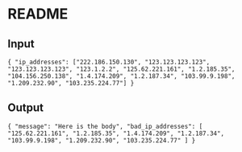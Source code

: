 # README

## Input

`
{
    "ip_addresses": ["222.186.150.130", "123.123.123.123", "123.123.123.123", "123.1.2.2", "125.62.221.161", "1.2.185.35", "104.156.250.138", "1.4.174.209", "1.2.187.34", "103.99.9.198", "1.209.232.90", "103.235.224.77"]
}
`

## Output

`
{
    "message": "Here is the body",
    "bad_ip_addresses": [
        "125.62.221.161",
        "1.2.185.35",
        "1.4.174.209",
        "1.2.187.34",
        "103.99.9.198",
        "1.209.232.90",
        "103.235.224.77"
    ]
}
`